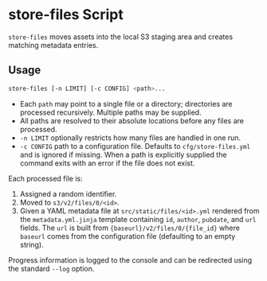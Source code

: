 # store-files Script

`store-files` moves assets into the local S3 staging area and creates matching metadata entries.

## Usage

```bash
store-files [-n LIMIT] [-c CONFIG] <path>...
```

- Each `path` may point to a single file or a directory; directories are processed recursively. Multiple paths may be supplied.
- All paths are resolved to their absolute locations before any files are processed.
- `-n LIMIT` optionally restricts how many files are handled in one run.
- `-c CONFIG` path to a configuration file. Defaults to `cfg/store-files.yml` and is ignored if missing. When a path is explicitly supplied the command exits with an error if the file does not exist.

Each processed file is:

1. Assigned a random identifier.
2. Moved to `s3/v2/files/0/<id>`.
3. Given a YAML metadata file at `src/static/files/<id>.yml` rendered from the `metadata.yml.jinja` template containing
   `id`, `author`, `pubdate`, and `url` fields. The `url` is built from `{baseurl}/v2/files/0/{file_id}` where `baseurl` comes
   from the configuration file (defaulting to an empty string).

Progress information is logged to the console and can be redirected using the standard `--log` option.
